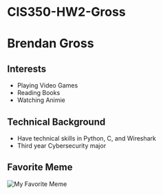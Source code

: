 # CIS350-HW2-Gross

# Brendan Gross

## Interests
- Playing Video Games
- Reading Books
- Watching Animie 

## Technical Background
- Have technical skills in Python, C, and Wireshark
- Third year Cybersecurity major

## Favorite Meme
![My Favorite Meme](https://www.reddit.com/media?url=https%3A%2F%2Fi.redd.it%2F7thh12jrnbh61.png)